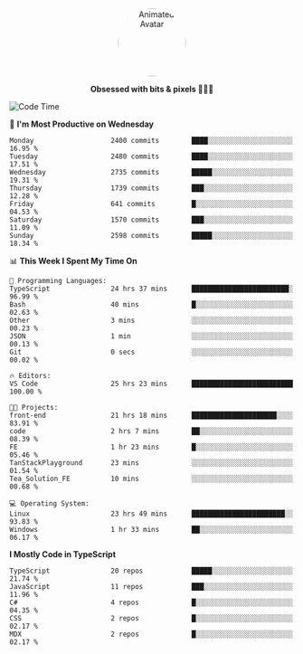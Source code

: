 
<div align="center">
  <img 
    src="https://i.postimg.cc/W1R4TF4j/d6kpuve-c97567cf-518b-4b86-a271-5c89d88d22f7.gif" 
    width="120" 
    height="120" 
    alt="Animated Avatar" 
    style="border-radius: 50%;" 
  />
  
  <strong>Obsessed with bits & pixels 🧑‍💻🎨</strong>
</div>


<!--
### 🛠️ Main Tech Stack

<div align="center">
  <img src="https://cdn.jsdelivr.net/gh/devicons/devicon/icons/javascript/javascript-original.svg" height="25" alt="JavaScript" />
  <img src="https://cdn.jsdelivr.net/gh/devicons/devicon/icons/react/react-original.svg" height="25" alt="React" />
  <img src="https://cdn.jsdelivr.net/gh/devicons/devicon/icons/cplusplus/cplusplus-original.svg" height="25" alt="C++" />
  <img src="https://cdn.jsdelivr.net/gh/devicons/devicon/icons/rust/rust-original.svg" height="25" alt="Rust" />
  <img src="https://cdn.jsdelivr.net/gh/devicons/devicon/icons/java/java-original.svg" height="25" alt="Java" />
  <img src="https://skillicons.dev/icons?i=mysql" height="25" alt="MySQL" />
  <img src="https://skillicons.dev/icons?i=pr" height="25" alt="Premiere Pro" />
</div> -->

<!--START_SECTION:waka-->
![Code Time](http://img.shields.io/badge/Code%20Time-2%2C462%20hrs%204%20mins-blue)

📅 **I'm Most Productive on Wednesday** 

```text
Monday                   2400 commits        ████░░░░░░░░░░░░░░░░░░░░░   16.95 % 
Tuesday                  2480 commits        ████░░░░░░░░░░░░░░░░░░░░░   17.51 % 
Wednesday                2735 commits        █████░░░░░░░░░░░░░░░░░░░░   19.31 % 
Thursday                 1739 commits        ███░░░░░░░░░░░░░░░░░░░░░░   12.28 % 
Friday                   641 commits         █░░░░░░░░░░░░░░░░░░░░░░░░   04.53 % 
Saturday                 1570 commits        ███░░░░░░░░░░░░░░░░░░░░░░   11.09 % 
Sunday                   2598 commits        █████░░░░░░░░░░░░░░░░░░░░   18.34 % 
```


📊 **This Week I Spent My Time On** 

```text
💬 Programming Languages: 
TypeScript               24 hrs 37 mins      ████████████████████████░   96.99 % 
Bash                     40 mins             █░░░░░░░░░░░░░░░░░░░░░░░░   02.63 % 
Other                    3 mins              ░░░░░░░░░░░░░░░░░░░░░░░░░   00.23 % 
JSON                     1 min               ░░░░░░░░░░░░░░░░░░░░░░░░░   00.13 % 
Git                      0 secs              ░░░░░░░░░░░░░░░░░░░░░░░░░   00.02 % 

🔥 Editors: 
VS Code                  25 hrs 23 mins      █████████████████████████   100.00 % 

🐱‍💻 Projects: 
front-end                21 hrs 18 mins      █████████████████████░░░░   83.91 % 
code                     2 hrs 7 mins        ██░░░░░░░░░░░░░░░░░░░░░░░   08.39 % 
FE                       1 hr 23 mins        █░░░░░░░░░░░░░░░░░░░░░░░░   05.46 % 
TanStackPlayground       23 mins             ░░░░░░░░░░░░░░░░░░░░░░░░░   01.54 % 
Tea_Solution_FE          10 mins             ░░░░░░░░░░░░░░░░░░░░░░░░░   00.68 % 

💻 Operating System: 
Linux                    23 hrs 49 mins      ███████████████████████░░   93.83 % 
Windows                  1 hr 33 mins        ██░░░░░░░░░░░░░░░░░░░░░░░   06.17 % 
```

**I Mostly Code in TypeScript** 

```text
TypeScript               20 repos            █████░░░░░░░░░░░░░░░░░░░░   21.74 % 
JavaScript               11 repos            ███░░░░░░░░░░░░░░░░░░░░░░   11.96 % 
C#                       4 repos             █░░░░░░░░░░░░░░░░░░░░░░░░   04.35 % 
CSS                      2 repos             █░░░░░░░░░░░░░░░░░░░░░░░░   02.17 % 
MDX                      2 repos             █░░░░░░░░░░░░░░░░░░░░░░░░   02.17 % 
```




<!--END_SECTION:waka-->
